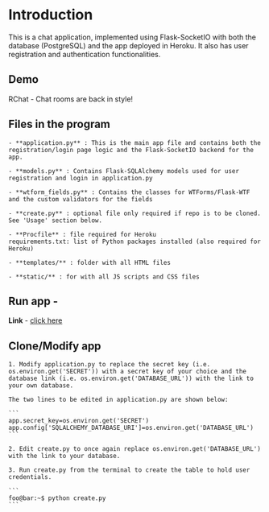 # Introduction

This is a chat application, implemented using Flask-SocketIO with both the database (PostgreSQL) and the app deployed in Heroku. It also has user registration and authentication functionalities.

## Demo

RChat - Chat rooms are back in style!

## Files in the program

    - **application.py** : This is the main app file and contains both the registration/login page logic and the Flask-SocketIO backend for the app.

    - **models.py** : Contains Flask-SQLAlchemy models used for user registration and login in application.py

    - **wtform_fields.py** : Contains the classes for WTForms/Flask-WTF and the custom validators for the fields

    - **create.py** : optional file only required if repo is to be cloned. See 'Usage' section below.
    
    - **Procfile** : file required for Heroku
    requirements.txt: list of Python packages installed (also required for Heroku)
    
    - **templates/** : folder with all HTML files
    
    - **static/** : for with all JS scripts and CSS files


## Run app - 
**Link** - [click here](rchat-app.herokuapp.com)


## Clone/Modify app

    1. Modify application.py to replace the secret key (i.e. os.environ.get('SECRET')) with a secret key of your choice and the database link (i.e. os.environ.get('DATABASE_URL')) with the link to your own database.

    The two lines to be edited in application.py are shown below:

    ```
    app.secret_key=os.environ.get('SECRET')
    app.config['SQLALCHEMY_DATABASE_URI']=os.environ.get('DATABASE_URL')
    ```

    2. Edit create.py to once again replace os.environ.get('DATABASE_URL') with the link to your database.

    3. Run create.py from the terminal to create the table to hold user credentials.

    ```
    foo@bar:~$ python create.py
    ```